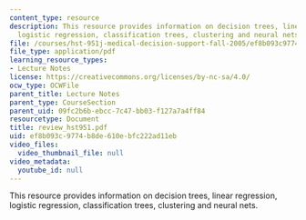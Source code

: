 ```yaml
---
content_type: resource
description: This resource provides information on decision trees, linear regression,
  logistic regression, classification trees, clustering and neural nets.
file: /courses/hst-951j-medical-decision-support-fall-2005/ef8b093c9774b8de610ebfc222ad11eb_review_hst951.pdf
file_type: application/pdf
learning_resource_types:
- Lecture Notes
license: https://creativecommons.org/licenses/by-nc-sa/4.0/
ocw_type: OCWFile
parent_title: Lecture Notes
parent_type: CourseSection
parent_uid: 09fc2b6b-ebcc-7c47-bb03-f127a7a4ff84
resourcetype: Document
title: review_hst951.pdf
uid: ef8b093c-9774-b8de-610e-bfc222ad11eb
video_files:
  video_thumbnail_file: null
video_metadata:
  youtube_id: null
---
```

This resource provides information on decision trees, linear regression, logistic regression, classification trees, clustering and neural nets.